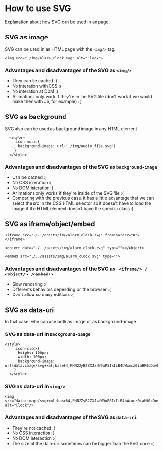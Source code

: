 # How to use SVG
Explanation about how SVG can be used in an page

## SVG as image
SVG can be used in an HTML page with the ``` <img/> ``` tag.
```
<img src="./img/alarm_clock.svg" alt="Clock">
```
### Advantages and disadvantages of the SVG as ``` <img/> ```
* They can be cached :)
* No interation with CSS :(
* No interation at DOM :(
* Animations only work if they're in the SVG file (don't work if we would make then with JS, for example) :(

## SVG as background
SVG also can be used as background image in any HTML element
```
  <style>
    .icon-music{
      background-image: url('./img/audio_file.svg')
    }
  </style>
```
### Advantages and disadvantages of the SVG as ``` background-image ```
* Can be cached :)
* No CSS interation :(
* No DOM interation :(
* Animations only works if they're inside of the SVG file :(
* Comparing with the previous case, it has a little advantage that we can select the src in the CSS HTML selector so it doesn't have to load the image if the HTML element doesn't have the specific class :)

## SVG as iframe/object/embed
```
<iframe src="./../assets/img/alarm_clock.svg" frameborder="0"></iframe>
```
```
<object data="./../assets/img/alarm_clock.svg" type=""></object>
```
```
<embed src="./../assets/img/alarm_clock.svg" type="">
```

### Advantages and disadvantages of the SVG as ``` <iframe/> / <object/> /<embed/>```
* Slow rendering :(
* Differents behaviors depending on the browser :(
* Don't allow so many editions :(

## SVG as data-uri
In that case, whe can use both as image or as background-image

### SVG as data-uri in ``` background-image ```
```
<style>
    .icon-clock{
      height: 100px;
      width: 100px;
      background-image: url(data:image/svg+xml;base64,PHN2ZyB2ZXJzaW9uPSIxIiB4bWxucz0iaHR0cDovL3d3dy53My5vcmcvMjAwMC9zdmciIHZpZXdCb3g9IjAgMCA0OCA0OCIgZW5hYmxlLWJhY2tncm91bmQ9Im5ldyAwIDAgNDggNDgiPgogICAgPGcgZmlsbD0iIzM3NDc0RiI+CiAgICAgICAgPHBhdGggZD0iTTM4LjUsNDQuNmwtNC00bDIuMS0yLjFsNCw0YzAuNiwwLjYsMC42LDEuNSwwLDIuMWwwLDBDNDAuMSw0NS4xLDM5LjEsNDUuMSwzOC41LDQ0LjZ6Ii);
    }
  </style>
``` 
### SVG as data-uri in ```` <img/> ````
```
<img src="data:image/svg+xml;base64,PHN2ZyB2ZXJzaW9uPSIxIiB4bWxucz0iaHR0cDovL3d3dy53My5vcmcvMjAwMC9zdmciIHZpZXdCb3g9IjAgMCA0OCA0OCIgZW5hYmxlLWJhY2tncm91bmQ9Im5ldyAwIDAgNDggNDgiPgogICAgPGcgZmlsbD0iIzM3NDc0RiI+CiAgICAgICAgPHBhdGggZD0iTTM4LjUsNDQuNmwtNC00bDIuMS0yLjFsNCw0YzAuNiwwLjYsMC42LDEuNSwwLDIuMWwwLDBDNDAuMSw0NS4xLDM5LjEsNDUuMSwzOC41LDQ0LjZ6Ii" alt="Clock"/>
```

### Advantages and disadvantages of the SVG as ``` data-uri ``` 
* They're not cached :(
* No CSS interaction :(
* No DOM interaction :(
* The size of the data-uri sometimes can be bigger than the SVG code :(